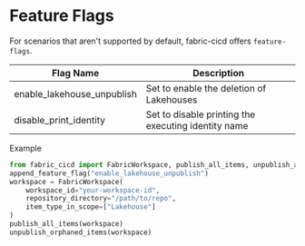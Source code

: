 # Feature Flags

For scenarios that aren't supported by default, fabric-cicd offers `feature-flags`.

| Flag Name                  | Description                                         |
| -------------------------- | --------------------------------------------------- |
| enable_lakehouse_unpublish | Set to enable the deletion of Lakehouses            |
| disable_print_identity     | Set to disable printing the executing identity name |

<span class="md-h3-nonanchor">Example</span>

```python
from fabric_cicd import FabricWorkspace, publish_all_items, unpublish_all_orphan_items, append_feature_flag
append_feature_flag("enable_lakehouse_unpublish")
workspace = FabricWorkspace(
    workspace_id="your-workspace-id",
    repository_directory="/path/to/repo",
    item_type_in_scope=["Lakehouse"]
)
publish_all_items(workspace)
unpublish_orphaned_items(workspace)
```

